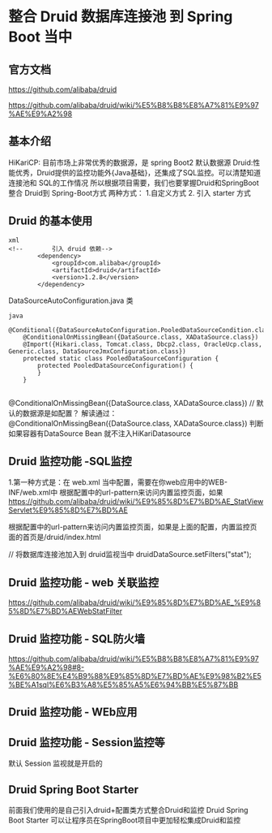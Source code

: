 # 整合 Druid 数据库连接池 到 Spring Boot 当中


## 官方文档
https://github.com/alibaba/druid

https://github.com/alibaba/druid/wiki/%E5%B8%B8%E8%A7%81%E9%97%AE%E9%A2%98

## 基本介绍

HiKariCP: 目前市场上非常优秀的数据源，是 spring Boot2 默认数据源
Druid:性能优秀，Druid提供的监控功能外{Java基础}，还集成了SQL监控。可以清楚知道连接池和 SQL的工作情况
所以根据项目需要，我们也要掌握Druid和SpringBoot整合
Druid到 Spring-Boot方式
两种方式：
1.自定义方式
2. 引入 starter 方式




## Druid 的基本使用


```
xml
<!--        引入 druid 依赖-->
        <dependency>
            <groupId>com.alibaba</groupId>
            <artifactId>druid</artifactId>
            <version>1.2.8</version>
        </dependency>

```
DataSourceAutoConfiguration.java 类

```
java
    @Conditional({DataSourceAutoConfiguration.PooledDataSourceCondition.class})
    @ConditionalOnMissingBean({DataSource.class, XADataSource.class})
    @Import({Hikari.class, Tomcat.class, Dbcp2.class, OracleUcp.class, Generic.class, DataSourceJmxConfiguration.class})
    protected static class PooledDataSourceConfiguration {
        protected PooledDataSourceConfiguration() {
        }
    }


```
 @ConditionalOnMissingBean({DataSource.class, XADataSource.class}) // 默认的数据源是如配置？
 解读通过： @ConditionalOnMissingBean({DataSource.class, XADataSource.class}) 判断如果容器有DataSource Bean
 就不注入HiKariDatasource
 
 
## Druid 监控功能 -SQL监控 
1.第一种方式是：在 web.xml 当中配置，需要在你web应用中的WEB-INF/web.xml中
根据配置中的url-pattern来访问内置监控页面，如果
https://github.com/alibaba/druid/wiki/%E9%85%8D%E7%BD%AE_StatViewServlet%E9%85%8D%E7%BD%AE


根据配置中的url-pattern来访问内置监控页面，如果是上面的配置，内置监控页面的首页是/druid/index.html


   // 将数据库连接池加入到 druid监视当中
        druidDataSource.setFilters("stat");

## Druid 监控功能 - web 关联监控 
https://github.com/alibaba/druid/wiki/%E9%85%8D%E7%BD%AE_%E9%85%8D%E7%BD%AEWebStatFilter

## Druid 监控功能  - SQL防火墙

https://github.com/alibaba/druid/wiki/%E5%B8%B8%E8%A7%81%E9%97%AE%E9%A2%98#8-%E6%80%8E%E4%B9%88%E9%85%8D%E7%BD%AE%E9%98%B2%E5%BE%A1sql%E6%B3%A8%E5%85%A5%E6%94%BB%E5%87%BB

## Druid 监控功能  - WEb应用



## Druid 监控功能 - Session监控等

默认 Session 监视就是开启的


## Druid Spring Boot Starter

前面我们使用的是自己引入druid+配置类方式整合Druid和监控
Druid Spring Boot Starter 可以让程序员在SpringBoot项目中更加轻松集成Druid和监控
